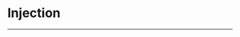 <!-- $theme: gaia -->

<!-- $size: 16:9 -->

<!-- page_number: true -->

<!-- footer: Copyright (c) by Bjoern Kimminich | Licensed under CC-BY 4.0 -->

# Injection

---
